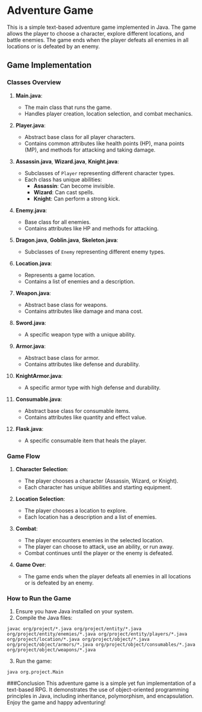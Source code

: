 # Adventure Game

This is a simple text-based adventure game implemented in Java. The game allows the player to choose a character, explore different locations, and battle enemies. The game ends when the player defeats all enemies in all locations or is defeated by an enemy.

## Game Implementation

### Classes Overview

1. **Main.java**:
   - The main class that runs the game.
   - Handles player creation, location selection, and combat mechanics.

2. **Player.java**:
   - Abstract base class for all player characters.
   - Contains common attributes like health points (HP), mana points (MP), and methods for attacking and taking damage.

3. **Assassin.java**, **Wizard.java**, **Knight.java**:
   - Subclasses of `Player` representing different character types.
   - Each class has unique abilities:
     - **Assassin**: Can become invisible.
     - **Wizard**: Can cast spells.
     - **Knight**: Can perform a strong kick.

4. **Enemy.java**:
   - Base class for all enemies.
   - Contains attributes like HP and methods for attacking.

5. **Dragon.java**, **Goblin.java**, **Skeleton.java**:
   - Subclasses of `Enemy` representing different enemy types.

6. **Location.java**:
   - Represents a game location.
   - Contains a list of enemies and a description.

7. **Weapon.java**:
   - Abstract base class for weapons.
   - Contains attributes like damage and mana cost.

8. **Sword.java**:
   - A specific weapon type with a unique ability.

9. **Armor.java**:
   - Abstract base class for armor.
   - Contains attributes like defense and durability.

10. **KnightArmor.java**:
    - A specific armor type with high defense and durability.

11. **Consumable.java**:
    - Abstract base class for consumable items.
    - Contains attributes like quantity and effect value.

12. **Flask.java**:
    - A specific consumable item that heals the player.

### Game Flow

1. **Character Selection**:
   - The player chooses a character (Assassin, Wizard, or Knight).
   - Each character has unique abilities and starting equipment.

2. **Location Selection**:
   - The player chooses a location to explore.
   - Each location has a description and a list of enemies.

3. **Combat**:
   - The player encounters enemies in the selected location.
   - The player can choose to attack, use an ability, or run away.
   - Combat continues until the player or the enemy is defeated.

4. **Game Over**:
   - The game ends when the player defeats all enemies in all locations or is defeated by an enemy.

### How to Run the Game

1. Ensure you have Java installed on your system.
2. Compile the Java files:
```
javac org/project/*.java org/project/entity/*.java org/project/entity/enemies/*.java org/project/entity/players/*.java org/project/location/*.java org/project/object/*.java org/project/object/armors/*.java org/project/object/consumables/*.java org/project/object/weapons/*.java
```
3. Run the game:
```
java org.project.Main
```
###Conclusion
This adventure game is a simple yet fun implementation of a text-based RPG. It demonstrates the use of object-oriented programming principles in Java, including inheritance, polymorphism, and encapsulation. Enjoy the game and happy adventuring!
    

